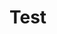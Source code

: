 # Test

<div id="open-library-works-datalist" class="hh-data-list"></div>

<script>
  new HHDataList({
    confirm: confirm,
    fieldColumnCount: 4,
    id: 'open-library-works-datalist',
    queryParams: {
      fields: { name: 'fields', default: '*' },
      filter: { name: 'q', default: 'snow' }, // *
      order: { name: 'sort' },
      page: { name: 'page' },
      limit: { name: 'limit' }
    },
    recordColumnCount: 1,
    recordParity: false,
    recordFieldExplorer: {
      showType: false,
      stringifyObjects: true,
      // reportRecordFields: (recordFields) => {console.log(JSON.stringify(recordFields))}
    },
    recordFields: [
      { name: "key", label: "Key", isChecked: false, isEditable: false, isRequired: false }, 
      { name: "title", label: "Title", isChecked: true, isEditable: false, isRequired: false }, 
      { name: "authors", label: "Authors", isChecked: true, isEditable: false, isRequired: false }, 
      { name: "type", label: "Type", isChecked: true, isEditable: false, isRequired: false, get: (value) => value.key }, 
      { name: "covers", label: "Covers", isChecked: false, isEditable: false, isRequired: false }, 
      { name: "description", label: "Description", isChecked: true, isEditable: false, isRequired: false, get: (value) => value.value }, 
      { name: "first_sentence", label: "First Sentence", isChecked: true, isEditable: false, isRequired: false, get: (value) => value.value }, 
      { name: "subject_places", label: "Subject Places", isChecked: true, isEditable: false, isRequired: false }, 
      { name: "first_publish_date", label: "First Published Date", isChecked: true, isEditable: false, isRequired: false }, 
      { name: "subject_people", label: "Subject People", isChecked: true, isEditable: false, isRequired: false }, 
      { name: "excerpts", label: "Excerpts", isChecked: true, isEditable: false, isRequired: false }, 
      { name: "subjects", label: "Subjects", isChecked: true, isEditable: false, isRequired: false }, 
      { name: "location", label: "Location", isChecked: false, isEditable: false, isRequired: false }, 
      { name: "latest_revision", label: "Latest Revision", isChecked: false, isEditable: false, isRequired: false }, 
      { name: "revision", label: "revision", isChecked: false, isEditable: false, isRequired: false }, 
      { name: "created", label: "Created", isChecked: false, isEditable: false, isRequired: false }, 
      { name: "last_modified", label: "Last Modified", isChecked: false, isEditable: false, isRequired: false }
    ],
    recordIdField: 'key',
    recordTitleFields: ['title'],
    recordTitleFormat: (f, r) => `${r[f[0]]}`,
    reportError: (type, title, detail) => { reportError(type, title, detail); },
    reportInfo: (title, detail) => { reportInfo(title, detail); },
    reportWarning: (type, title, detail) => { reportWarning(type, title, detail); },
    responseHelper: {
      numPages: (data, limit) => Math.ceil(data.numFound / limit),
      numResponseRecords: (data) => data.docs.length,
      numMatchedRecords: (data) => data.numFound,
      recordsArray: (data) => data.docs
    },
    themeName: 'Wheatgerm',
    urls: {
      getRecord: (id) => `https://openlibrary.org${id}.json`,
      getRecords: `https://openlibrary.org/search.json`
    }
  });
</script>
